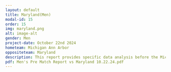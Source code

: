 ```yaml
---
layout: default
title: Maryland(Men)
modal-id: 15
order: 15
img: maryland.png
alt: image-alt
gender: Men
project-date: October 22nd 2024
hometeam: Michigan Ann Arbor
oppositeteam: Maryland
description: This report provides specific data analysis before the Michigan Ann Arbor women soccer team and Maryland women soccer team.
pdf: Men's Pre Match Report vs Maryland 10.22.24.pdf
---
```

